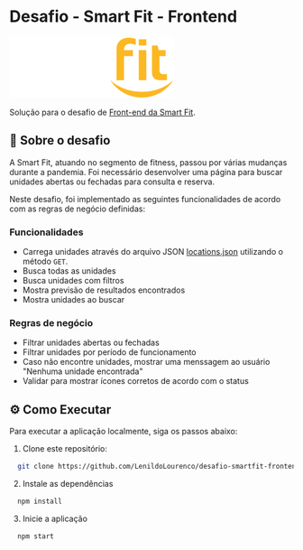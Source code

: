 # Desafio - Smart Fit - Frontend

![Smart Fit](./src/assets/images/svg/logo.svg)

Solução para o desafio de [Front-end da Smart Fit](https://github.com/bioritmo/front-end-code-challenge-smartsite/tree/master).

## 📖 Sobre o desafio

A Smart Fit, atuando no segmento de fitness, passou por várias mudanças durante a pandemia. Foi necessário desenvolver uma página para buscar unidades abertas ou fechadas para consulta e reserva. 

Neste desafio, foi implementado as seguintes funcionalidades de acordo com as regras de negócio definidas:

### Funcionalidades

- Carrega unidades através do arquivo JSON [locations.json](https://test-frontend-developer.s3.amazonaws.com/data/locations.json) utilizando o método `GET`.
- Busca todas as unidades
- Busca unidades com filtros
- Mostra previsão de resultados encontrados
- Mostra unidades ao buscar

### Regras de negócio

- Filtrar unidades abertas ou fechadas
- Filtrar unidades por período de funcionamento
- Caso não encontre unidades, mostrar uma menssagem ao usuário "Nenhuma unidade encontrada"
- Validar para mostrar ícones corretos de acordo com o status

## ⚙️ Como Executar

Para executar a aplicação localmente, siga os passos abaixo:

1. Clone este repositório:

```bash
  git clone https://github.com/LenildoLourenco/desafio-smartfit-frontend-angular.git

```

2. Instale as dependências

```bash
  npm install
```

3. Inicie a aplicação

```bash
  npm start
```
